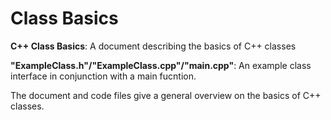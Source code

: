 # Class Basics
**C++ Class Basics**: A document describing the basics of C++ classes

**"ExampleClass.h"/"ExampleClass.cpp"/"main.cpp"**: An example class interface in conjunction with a main fucntion.

The document and code files give a general overview on the basics of C++ classes.
